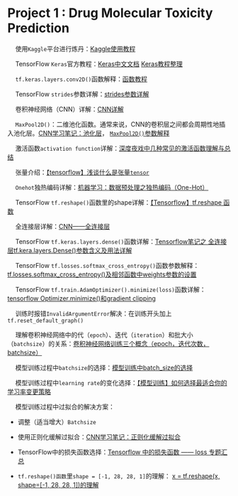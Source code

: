 # Project 1 : Drug Molecular Toxicity Prediction

&emsp; 使用`Kaggle`平台进行炼丹：[Kaggle使用教程](https://blog.csdn.net/qq_34851605/article/details/108238087)

&emsp; TensorFlow `Keras`官方教程：[Keras中文文档](https://keras.io/zh/) [Keras教程整理](https://www.jianshu.com/p/d02980fd7b54)

&emsp; `tf.keras.layers.conv2D()`函数解释：[函数教程](https://blog.csdn.net/godot06/article/details/105054657)

&emsp; TensorFlow `strides`参数详解：[strides参数详解](https://blog.csdn.net/TwT520Ly/article/details/79540251?utm_medium=distribute.pc_relevant_t0.none-task-blog-BlogCommendFromMachineLearnPai2-1.channel_param&depth_1-utm_source=distribute.pc_relevant_t0.none-task-blog-BlogCommendFromMachineLearnPai2-1.channel_param)

&emsp; 卷积神经网络（CNN）详解：[CNN详解](https://blog.csdn.net/tjlakewalker/article/details/83275322)

&emsp; `MaxPool2D()`：二维池化函数。通常来说，CNN的卷积层之间都会周期性地插入池化层。[CNN学习笔记：池化层](https://www.cnblogs.com/MrSaver/p/10356695.html)， [`MaxPool2D()`参数解释](https://blog.csdn.net/iblctw/article/details/107088462?utm_medium=distribute.pc_aggpage_search_result.none-task-blog-2~all~first_rank_v2~rank_v25-5-107088462.nonecase&utm_term=maxpool2d%20参数)

&emsp; 激活函数`activation function`详解：[深度夜戏中几种常见的激活函数理解与总结](https://www.cnblogs.com/XDU-Lakers/p/10557496.html)

&emsp; 张量介绍：[【tensorflow】浅谈什么是张量`tensor`](https://blog.csdn.net/qq_31821675/article/details/79188449)

&emsp; `Onehot`独热编码详解：[机器学习：数据预处理之独热编码（One-Hot）](https://www.imooc.com/article/35900)

&emsp; TensorFlow `tf.reshape()`函数里的shape详解：[【Tensorflow】tf.reshape 函数](http://www.voidcn.com/article/p-quleiusw-bd.html)

&emsp; 全连接层详解：[CNN——全连接层](https://zhuanlan.zhihu.com/p/33841176)

&emsp; TensorFlow `tf.keras.layers.dense()`函数详解：[Tensorflow笔记之 全连接层tf.kera.layers.Dense()参数含义及用法详解](https://blog.csdn.net/Zh_1999a/article/details/107549858?utm_medium=distribute.pc_relevant_t0.none-task-blog-BlogCommendFromMachineLearnPai2-1.channel_param&depth_1-utm_source=distribute.pc_relevant_t0.none-task-blog-BlogCommendFromMachineLearnPai2-1.channel_param)

&emsp; TensorFlow `tf.losses.softmax_cross_entropy()`函数参数解释：[tf.losses.softmax_cross_entropy()及相邻函数中weights参数的设置](https://blog.csdn.net/weixin_42561002/article/details/87802096)

&emsp; TensorFlow `tf.train.AdamOptimizer().minimize(loss)`函数详解：[tensorflow Optimizer.minimize()和gradient clipping](http://www.mamicode.com/info-detail-2375709.html)

&emsp; 训练时报错`InvalidArgumentError`解决：在训练开头加上`tf.reset_default_graph()`

&emsp; 理解卷积神经网络中的代（`epoch`）、迭代（`iteration`）和批大小（`batchsize`）的关系：[卷积神经网络训练三个概念（epoch，迭代次数，batchsize）](https://blog.csdn.net/qq_37274615/article/details/81147013)

&emsp; 模型训练过程中`batchsize`的选择：[模型训练中batch_size的选择](https://blog.csdn.net/tsq292978891/article/details/86720184)

&emsp; 模型训练过程中`learning rate`的变化选择：[【模型训练】如何选择最适合你的学习率变更策略](https://zhuanlan.zhihu.com/p/52608023)

&emsp; 模型训练过程中过拟合的解决方案：

 - 调整（适当增大）`Batchsize`
 
 - 使用正则化缓解过拟合：[CNN学习笔记：正则化缓解过拟合](https://www.cnblogs.com/MrSaver/p/10217315.html)
 
 - TensorFlow中的损失函数选择：[Tensorflow 中的损失函数 —— loss 专题汇总](https://zhuanlan.zhihu.com/p/44216830)
 
 - `tf.reshape()函数`里`shape = [-1, 28, 28, 1]`的理解： [x = tf.reshape(x, shape=[-1, 28, 28, 1])的理解](https://blog.csdn.net/agent_snail/article/details/105700777?utm_medium=distribute.pc_relevant_t0.none-task-blog-BlogCommendFromMachineLearnPai2-1.add_param_isCf&depth_1-utm_source=distribute.pc_relevant_t0.none-task-blog-BlogCommendFromMachineLearnPai2-1.add_param_isCf)
